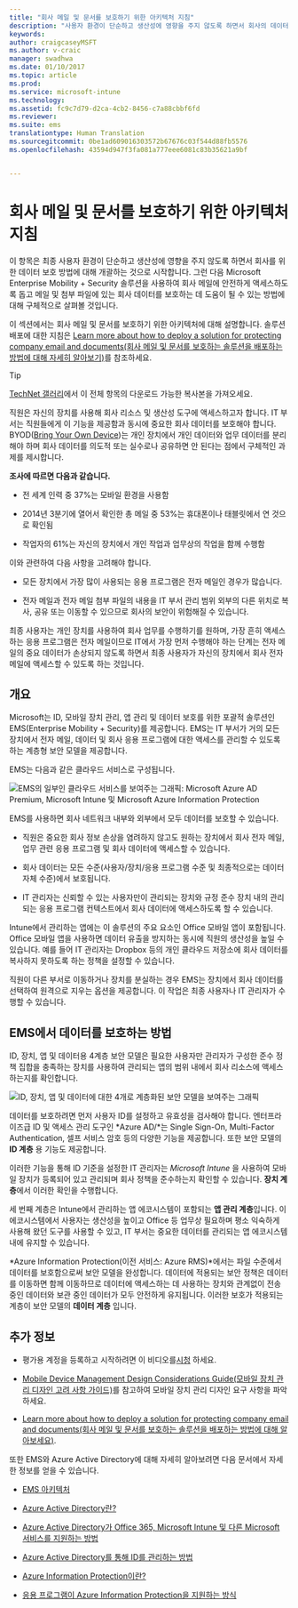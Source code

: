 ```yaml
---
title: "회사 메일 및 문서를 보호하기 위한 아키텍처 지침"
description: "사용자 환경이 단순하고 생산성에 영향을 주지 않도록 하면서 회사의 데이터를 보호합니다."
keywords: 
author: craigcaseyMSFT
ms.author: v-craic
manager: swadhwa
ms.date: 01/10/2017
ms.topic: article
ms.prod: 
ms.service: microsoft-intune
ms.technology: 
ms.assetid: fc9c7d79-d2ca-4cb2-8456-c7a88cbbf6fd
ms.reviewer: 
ms.suite: ems
translationtype: Human Translation
ms.sourcegitcommit: 0be1ad609016303572b67676c03f544d88fb5576
ms.openlocfilehash: 43594d947f3fa081a777eee6081c83b35621a9bf


---
```


# <a name="architecture-guidance-for-protecting-company-email-and-documents"></a>회사 메일 및 문서를 보호하기 위한 아키텍처 지침
이 항목은 최종 사용자 환경이 단순하고 생산성에 영향을 주지 않도록 하면서 회사를 위한 데이터 보호 방법에 대해 개괄하는 것으로 시작합니다. 그런 다음 Microsoft Enterprise Mobility + Security 솔루션을 사용하여 회사 메일에 안전하게 액세스하도록 돕고 메일 및 첨부 파일에 있는 회사 데이터를 보호하는 데 도움이 될 수 있는 방법에 대해 구체적으로 살펴볼 것입니다.

이 섹션에서는 회사 메일 및 문서를 보호하기 위한 아키텍처에 대해 설명합니다. 솔루션 배포에 대한 지침은 [Learn more about how to deploy a solution for protecting company email and documents(회사 메일 및 문서를 보호하는 솔루션을 배포하는 방법에 대해 자세히 알아보기)](learn-how-to-deploy-a-solution-for-protecting-company-email-and-documents.md)를 참조하세요.

> [!TIP]
> [TechNet 갤러리](https://gallery.technet.microsoft.com/Managing-Access-and-Help-b7a05d0d/file/140056/1/Managing%20Access%20and%20Help%20Protect%20Corporate%20Email%20Data%20on%20Mobile%20Devices.pdf)에서 이 전체 항목의 다운로드 가능한 복사본을 가져오세요.

직원은 자신의 장치를 사용해 회사 리소스 및 생산성 도구에 액세스하고자 합니다. IT 부서는 직원들에게 이 기능을 제공함과 동시에 중요한 회사 데이터를 보호해야 합니다. BYOD([Bring Your Own Device](byod-design-considerations-guide.md))는 개인 장치에서 개인 데이터와 업무 데이터를 분리해야 하며 회사 데이터를 의도적 또는 실수로나 공유하면 안 된다는 점에서 구체적인 과제를 제시합니다.

**조사에 따르면 다음과 같습니다.**

-   전 세계 인력 중 37%는 모바일 환경을 사용함

-   2014년 3분기에 열어서 확인한 총 메일 중 53%는 휴대폰이나 태블릿에서 연 것으로 확인됨

-   작업자의 61%는 자신의 장치에서 개인 작업과 업무상의 작업을 함께 수행함

이와 관련하여 다음 사항을 고려해야 합니다.

-   모든 장치에서 가장 많이 사용되는 응용 프로그램은 전자 메일인 경우가 많습니다.

-   전자 메일과 전자 메일 첨부 파일의 내용을 IT 부서 관리 범위 외부의 다른 위치로 복사, 공유 또는 이동할 수 있으므로 회사의 보안이 위험해질 수 있습니다.

최종 사용자는 개인 장치를 사용하여 회사 업무를 수행하기를 원하며, 가장 흔히 액세스하는 응용 프로그램은 전자 메일이므로 IT에서 가장 먼저 수행해야 하는 단계는 전자 메일의 중요 데이터가 손상되지 않도록 하면서 최종 사용자가 자신의 장치에서 회사 전자 메일에 액세스할 수 있도록 하는 것입니다.

## <a name="overview"></a>개요
Microsoft는 ID, 모바일 장치 관리, 앱 관리 및 데이터 보호를 위한 포괄적 솔루션인 EMS(Enterprise Mobility + Security)를 제공합니다. EMS는 IT 부서가 거의 모든 장치에서 전자 메일, 데이터 및 회사 응용 프로그램에 대한 액세스를 관리할 수 있도록 하는 계층형 보안 모델을 제공합니다.

EMS는 다음과 같은 클라우드 서비스로 구성됩니다.

![EMS의 일부인 클라우드 서비스를 보여주는 그래픽: Microsoft Azure AD Premium, Microsoft Intune 및 Microsoft Azure Information Protection](./media/ProtectEmail/Enterprise-Mobility-Suite.png)

EMS를 사용하면 회사 네트워크 내부와 외부에서 모두 데이터를 보호할 수 있습니다.

-   직원은 중요한 회사 정보 손상을 염려하지 않고도 원하는 장치에서 회사 전자 메일, 업무 관련 응용 프로그램 및 회사 데이터에 액세스할 수 있습니다.

-   회사 데이터는 모든 수준(사용자/장치/응용 프로그램 수준 및 최종적으로는 데이터 자체 수준)에서 보호됩니다.

-   IT 관리자는 신뢰할 수 있는 사용자만이 관리되는 장치와 규정 준수 장치 내의 관리되는 응용 프로그램 컨텍스트에서 회사 데이터에 액세스하도록 할 수 있습니다.

Intune에서 관리하는 앱에는 이 솔루션의 주요 요소인 Office 모바일 앱이 포함됩니다. Office 모바일 앱을 사용하면 데이터 유출을 방지하는 동시에 직원의 생산성을 높일 수 있습니다. 예를 들어 IT 관리자는 Dropbox 등의 개인 클라우드 저장소에 회사 데이터를 복사하지 못하도록 하는 정책을 설정할 수 있습니다.

직원이 다른 부서로 이동하거나 장치를 분실하는 경우 EMS는 장치에서 회사 데이터를 선택하여 원격으로 지우는 옵션을 제공합니다. 이 작업은 최종 사용자나 IT 관리자가 수행할 수 있습니다.

## <a name="how-ems-can-help-protect-your-data"></a>EMS에서 데이터를 보호하는 방법
ID, 장치, 앱 및 데이터용 4계층 보안 모델은 필요한 사용자만 관리자가 구성한 준수 정책 집합을 충족하는 장치를 사용하여 관리되는 앱의 범위 내에서 회사 리소스에 액세스하는지를 확인합니다.

![ID, 장치, 앱 및 데이터에 대한 4개로 계층화된 보안 모델을 보여주는 그래픽](./media/ProtectEmail/Protecting_your_data.png)

데이터를 보호하려면 먼저 사용자 ID를 설정하고 유효성을 검사해야 합니다. 엔터프라이즈급 ID 및 액세스 관리 도구인 *Azure AD/*는 Single Sign-On, Multi-Factor Authentication, 셀프 서비스 암호 등의 다양한 기능을 제공합니다. 또한 보안 모델의 **ID 계층** 용 기능도 제공합니다.

이러한 기능을 통해 ID 기준을 설정한 IT 관리자는 *Microsoft Intune* 을 사용하여 모바일 장치가 등록되어 있고 관리되며 회사 정책을 준수하는지 확인할 수 있습니다. **장치 계층**에서 이러한 확인을 수행합니다.

세 번째 계층은 Intune에서 관리하는 앱 에코시스템이 포함되는 **앱 관리 계층**입니다. 이 에코시스템에서 사용자는 생산성을 높이고 Office 등 업무상 필요하며 평소 익숙하게 사용해 왔던 도구를 사용할 수 있고, IT 부서는 중요한 데이터를 관리되는 앱 에코시스템 내에 유지할 수 있습니다.

*Azure Information Protection(이전 서비스: Azure RMS)*에서는 파일 수준에서 데이터를 보호함으로써 보안 모델을 완성합니다. 데이터에 적용되는 보안 정책은 데이터를 이동하면 함께 이동하므로 데이터에 액세스하는 데 사용하는 장치와 관계없이 전송 중인 데이터와 보관 중인 데이터가 모두 안전하게 유지됩니다. 이러한 보호가 적용되는 계층이 보안 모델의 **데이터 계층** 입니다.

## <a name="where-to-go-from-here"></a>추가 정보
- 평가용 계정을 등록하고 시작하려면 이 비디오를[시청](https://www.youtube.com/watch?v=ltcZvm4VOFU) 하세요.

- [Mobile Device Management Design Considerations Guide(모바일 장치 관리 디자인 고려 사항 가이드)](mdm-design-considerations-guide.md)를 참고하여 모바일 장치 관리 디자인 요구 사항을 파악하세요.

- [Learn more about how to deploy a solution for protecting company email and documents(회사 메일 및 문서를 보호하는 솔루션을 배포하는 방법에 대해 알아보세요)](learn-how-to-deploy-a-solution-for-protecting-company-email-and-documents.md).

또한 EMS와 Azure Active Directory에 대해 자세히 알아보려면 다음 문서에서 자세한 정보를 얻을 수 있습니다.
- [EMS 아키텍처](https://azure.microsoft.com/documentation/infographics/enterprise-mobility/)

- [Azure Active Directory란?](/active-directory/active-directory-whatis)

- [Azure Active Directory가 Office 365, Microsoft Intune 및 다른 Microsoft 서비스를 지원하는 방법](/active-directory/active-directory-administer#what-is-an-azure-ad-tenant)

- [Azure Active Directory를 통해 ID를 관리하는 방법](/active-directory/active-directory-administer)

- [Azure Information Protection이란?](/information-protection/understand-explore/what-is-azure-rms)

- [응용 프로그램이 Azure Information Protection을 지원하는 방식](/information-protection/understand-explore/applications-support)



<!--HONumber=Jan17_HO2-->


